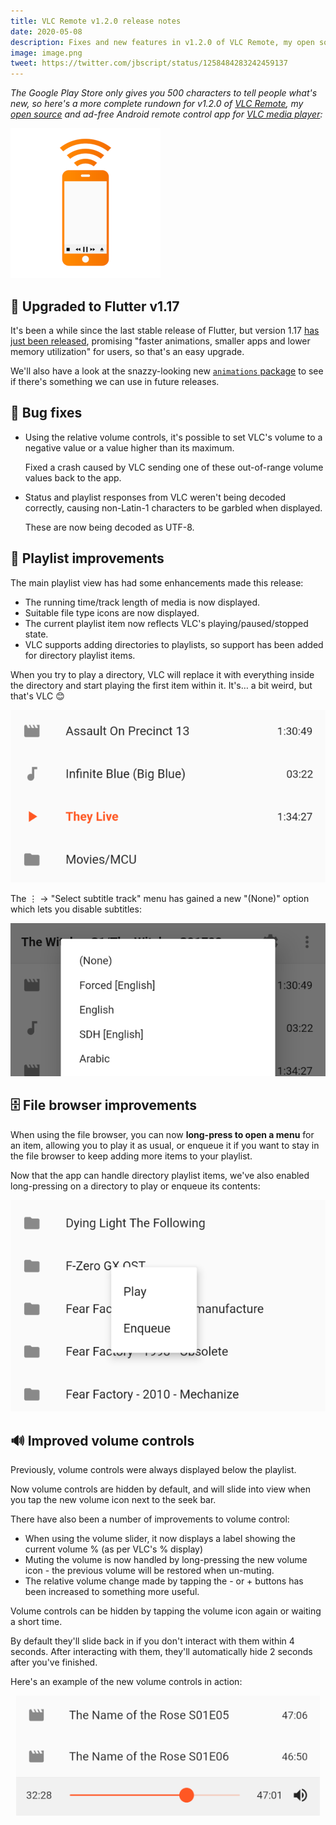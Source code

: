 ```yaml
---
title: VLC Remote v1.2.0 release notes
date: 2020-05-08
description: Fixes and new features in v1.2.0 of VLC Remote, my open source and ad-free Android remote control app for VLC media player
image: image.png
tweet: https://twitter.com/jbscript/status/1258484283242459137
---
```


*The Google Play Store only gives you 500 characters to tell people what's new, so here's a more complete rundown for v1.2.0 of [VLC Remote](https://play.google.com/store/apps/details?id=jbscript.vlcremote), my [open source](https://github.com/insin/vlc_remote) and ad-free Android remote control app for [VLC media player](https://www.videolan.org/vlc):*

![VLC Remote logo](image.png)

## 🦋 Upgraded to Flutter v1.17

It's been a while since the last stable release of Flutter, but version 1.17 [has just been released](https://medium.com/flutter/announcing-flutter-1-17-4182d8af7f8e), promising "faster animations, smaller apps and lower memory utilization" for users, so that's an easy upgrade.

We'll also have a look at the snazzy-looking new [`animations` package](https://pub.dev/packages/animations) to see if there's something we can use in future releases.

## 🐞 Bug fixes

- Using the relative volume controls, it's possible to set VLC's volume to a negative value or a value higher than its maximum.

  Fixed a crash caused by VLC sending one of these out-of-range volume values back to the app.

- Status and playlist responses from VLC weren't being decoded correctly, causing non-Latin-1 characters to be garbled when displayed.

  These are now being decoded as UTF-8.

## 📄 Playlist improvements

The main playlist view has had some enhancements made this release:

- The running time/track length of media is now displayed.
- Suitable file type icons are now displayed.
- The current playlist item now reflects VLC's playing/paused/stopped state.
- VLC supports adding directories to playlists, so support has been added for directory playlist items.

When you try to play a directory, VLC will replace it with everything inside the directory and start playing the first item within it. It's… a bit weird, but that's VLC 😊

![Playlist items in VLC Remote with durations and icons](playlist-icons-duration.png)

The ⋮ → "Select subtitle track" menu has gained a new "(None)" option which lets you disable subtitles:

![The new (None) option for disabling subtitles in the Subtitle menu](subtitle-none.png)

## 🗄 File browser improvements

When using the file browser, you can now **long-press to open a menu** for an item, allowing you to play it as usual, or enqueue it if you want to stay in the file browser to keep adding more items to your playlist.

Now that the app can handle directory playlist items, we've also enabled long-pressing on a directory to play or enqueue its contents:

![The new long-press menu for playing or enqueueing items in VLC Remote's file browser](play-enqueue-menu.png)

## 🔊 Improved volume controls

Previously, volume controls were always displayed below the playlist.

Now volume controls are hidden by default, and will slide into view when you tap the new volume icon next to the seek bar.

There have also been a number of improvements to volume control:

- When using the volume slider, it now displays a label showing the current volume % (as per VLC's % display)
- Muting the volume is now handled by long-pressing the new volume icon - the previous volume will be restored when un-muting.
- The relative volume change made by tapping the - or + buttons has been increased to something more useful.

Volume controls can be hidden by tapping the volume icon again or waiting a short time.

By default they'll slide back in if you don't interact with them within 4 seconds. After interacting with them, they'll automatically hide 2 seconds after you've finished.

Here's an example of the new volume controls in action:

<div style="text-align: center"><img alt="A demo of the new features of the volume controls in VLC Remote v1.2.0" src="volume-controls.gif"></div>
